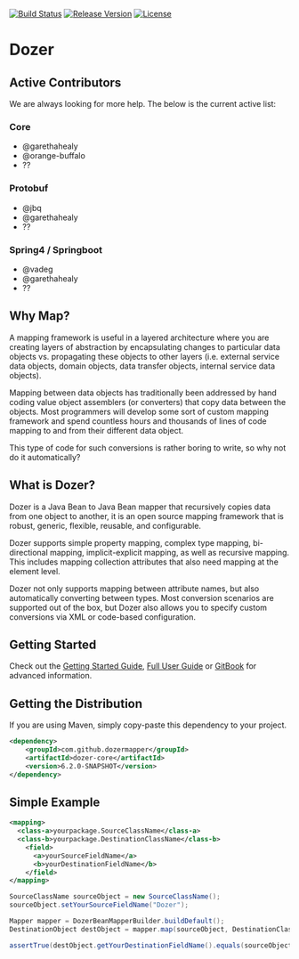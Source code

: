 [![Build Status](https://travis-ci.org/DozerMapper/dozer.svg?branch=master)](https://travis-ci.org/DozerMapper/dozer)
[![Release Version](https://img.shields.io/maven-central/v/com.github.dozermapper/dozer-core.svg?maxAge=2592000)](https://mvnrepository.com/artifact/com.github.dozermapper/dozer-core)
[![License](https://img.shields.io/hexpm/l/plug.svg?maxAge=2592000)]()

# Dozer
## Active Contributors
We are always looking for more help. The below is the current active list:

### Core
- @garethahealy
- @orange-buffalo
- ??

### Protobuf
- @jbq
- @garethahealy
- ??

### Spring4 / Springboot
- @vadeg
- @garethahealy
- ??

## Why Map?
A mapping framework is useful in a layered architecture where you are creating layers of abstraction by encapsulating changes to particular data objects vs. propagating these objects to other layers (i.e. external service data objects, domain objects, data transfer objects, internal service data objects).

Mapping between data objects has traditionally been addressed by hand coding value object assemblers (or converters) that copy data between the objects. Most programmers will develop some sort of custom mapping framework and spend countless hours and thousands of lines of code mapping to and from their different data object.

This type of code for such conversions is rather boring to write, so why not do it automatically?


## What is Dozer?
Dozer is a Java Bean to Java Bean mapper that recursively copies data from one object to another, it is an open source mapping framework that is robust, generic, flexible, reusable, and configurable.

Dozer supports simple property mapping, complex type mapping, bi-directional mapping, implicit-explicit mapping, as well as recursive mapping. This includes mapping collection attributes that also need mapping at the element level.

Dozer not only supports mapping between attribute names, but also automatically converting between types. Most conversion scenarios are supported out of the box, but Dozer also allows you to specify custom conversions via XML or code-based configuration.

## Getting Started
Check out the [Getting Started Guide](https://dozermapper.github.io/gitbook/documentation/gettingstarted.html), [Full User Guide](https://dozermapper.github.io/user-guide.pdf) or [GitBook](https://dozermapper.github.io/gitbook/) for advanced information.

## Getting the Distribution
If you are using Maven, simply copy-paste this dependency to your project.

```XML
<dependency>
    <groupId>com.github.dozermapper</groupId>
    <artifactId>dozer-core</artifactId>
    <version>6.2.0-SNAPSHOT</version>
</dependency>
```

## Simple Example
```XML
<mapping>
  <class-a>yourpackage.SourceClassName</class-a>
  <class-b>yourpackage.DestinationClassName</class-b>
    <field>
      <a>yourSourceFieldName</a>
      <b>yourDestinationFieldName</b>
    </field>
</mapping>
```

```Java
SourceClassName sourceObject = new SourceClassName();
sourceObject.setYourSourceFieldName("Dozer");

Mapper mapper = DozerBeanMapperBuilder.buildDefault();
DestinationObject destObject = mapper.map(sourceObject, DestinationClassName.class);

assertTrue(destObject.getYourDestinationFieldName().equals(sourceObject.getYourSourceFieldName()));
```
